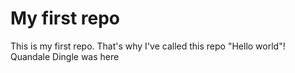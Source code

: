 # My first repo
This is my first repo. That's why I've called this repo "Hello world"!
Quandale Dingle was here
